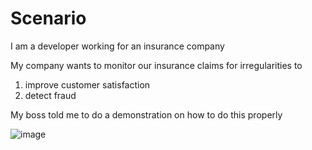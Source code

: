 # Scenario

I am a developer working for an insurance company


My company wants to monitor our insurance claims for irregularities to
   1. improve customer satisfaction
   2. detect fraud 


My boss told me to do a demonstration on how to do this properly

![image](https://user-images.githubusercontent.com/23448917/210808883-efaa6892-bd15-40b3-b581-d811babd7b94.png)
